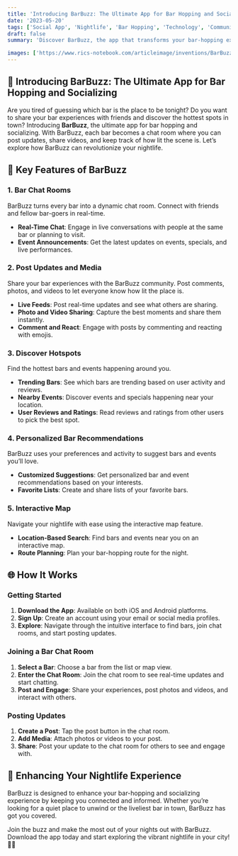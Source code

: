 ```yaml
---
title: 'Introducing BarBuzz: The Ultimate App for Bar Hopping and Socializing 🍻'
date: '2023-05-20'
tags: ['Social App', 'Nightlife', 'Bar Hopping', 'Technology', 'Community', 'Event Planning']
draft: false
summary: 'Discover BarBuzz, the app that transforms your bar-hopping experience. Chat with friends, post updates, and share videos in real-time chat rooms dedicated to your favorite bars. Join the buzz and enhance your nightlife adventures. 🎉'

images: ['https://www.rics-notebook.com/articleimage/inventions/BarBuzz.webp']
---
```


## 🌟 Introducing BarBuzz: The Ultimate App for Bar Hopping and Socializing

Are you tired of guessing which bar is the place to be tonight? Do you want to share your bar experiences with friends and discover the hottest spots in town? Introducing **BarBuzz**, the ultimate app for bar hopping and socializing. With BarBuzz, each bar becomes a chat room where you can post updates, share videos, and keep track of how lit the scene is. Let’s explore how BarBuzz can revolutionize your nightlife.

## 📱 Key Features of BarBuzz

### 1. **Bar Chat Rooms**

BarBuzz turns every bar into a dynamic chat room. Connect with friends and fellow bar-goers in real-time.

- **Real-Time Chat**: Engage in live conversations with people at the same bar or planning to visit.
- **Event Announcements**: Get the latest updates on events, specials, and live performances.

### 2. **Post Updates and Media**

Share your bar experiences with the BarBuzz community. Post comments, photos, and videos to let everyone know how lit the place is.

- **Live Feeds**: Post real-time updates and see what others are sharing.
- **Photo and Video Sharing**: Capture the best moments and share them instantly.
- **Comment and React**: Engage with posts by commenting and reacting with emojis.

### 3. **Discover Hotspots**

Find the hottest bars and events happening around you.

- **Trending Bars**: See which bars are trending based on user activity and reviews.
- **Nearby Events**: Discover events and specials happening near your location.
- **User Reviews and Ratings**: Read reviews and ratings from other users to pick the best spot.

### 4. **Personalized Bar Recommendations**

BarBuzz uses your preferences and activity to suggest bars and events you’ll love.

- **Customized Suggestions**: Get personalized bar and event recommendations based on your interests.
- **Favorite Lists**: Create and share lists of your favorite bars.

### 5. **Interactive Map**

Navigate your nightlife with ease using the interactive map feature.

- **Location-Based Search**: Find bars and events near you on an interactive map.
- **Route Planning**: Plan your bar-hopping route for the night.

## 🌐 How It Works

### Getting Started

1. **Download the App**: Available on both iOS and Android platforms.
2. **Sign Up**: Create an account using your email or social media profiles.
3. **Explore**: Navigate through the intuitive interface to find bars, join chat rooms, and start posting updates.

### Joining a Bar Chat Room

1. **Select a Bar**: Choose a bar from the list or map view.
2. **Enter the Chat Room**: Join the chat room to see real-time updates and start chatting.
3. **Post and Engage**: Share your experiences, post photos and videos, and interact with others.

### Posting Updates

1. **Create a Post**: Tap the post button in the chat room.
2. **Add Media**: Attach photos or videos to your post.
3. **Share**: Post your update to the chat room for others to see and engage with.

## 🎉 Enhancing Your Nightlife Experience

BarBuzz is designed to enhance your bar-hopping and socializing experience by keeping you connected and informed. Whether you’re looking for a quiet place to unwind or the liveliest bar in town, BarBuzz has got you covered.

Join the buzz and make the most out of your nights out with BarBuzz. Download the app today and start exploring the vibrant nightlife in your city! 🍻🎉
